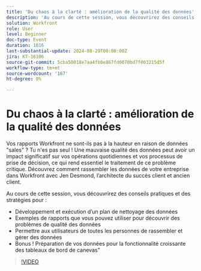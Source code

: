 ```yaml
---
title: 'Du chaos à la clarté : amélioration de la qualité des données'
description: 'Au cours de cette session, vous découvrirez des conseils pratiques et des stratégies pour : développer et exécuter un plan de nettoyage des données. Exemples de rapports que vous pouvez utiliser pour découvrir des problèmes de qualité des données. Donnez aux utilisateurs de toutes les personas les moyens de rassembler et de gérer des bonus sur les données ! Préparation de vos données pour la fonctionnalité croissante des tableaux de bord de canevas"'
solution: Workfront
role: User
level: Beginner
doc-type: Event
duration: 1816
last-substantial-update: 2024-08-29T00:00:00Z
jira: KT-16106
source-git-commit: 5cba50018e7aa4fb0e867fd0070bd7f003215d5f
workflow-type: tm+mt
source-wordcount: '167'
ht-degree: 0%

---
```



# Du chaos à la clarté : amélioration de la qualité des données

Vos rapports Workfront ne sont-ils pas à la hauteur en raison de données &quot;sales&quot; ? Tu n&#39;es pas seul ! Une mauvaise qualité des données peut avoir un impact significatif sur vos opérations quotidiennes et vos processus de prise de décision, ce qui rend essentiel le traitement de ce problème critique. Découvrez comment rassembler les données de votre entreprise dans Workfront avec Jen Desmond, l’architecte du succès client et ancien client.

Au cours de cette session, vous découvrirez des conseils pratiques et des stratégies pour :

* Développement et exécution d’un plan de nettoyage des données
* Exemples de rapports que vous pouvez utiliser pour découvrir des problèmes de qualité des données
* Permettre aux utilisateurs de toutes les personnes de rassembler et gérer des données
* Bonus ! Préparation de vos données pour la fonctionnalité croissante des tableaux de bord de canevas&quot;

>[!VIDEO](https://video.tv.adobe.com/v/3433221/?learn=on)
